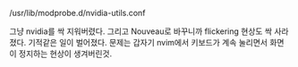 /usr/lib/modprobe.d/nvidia-utils.conf

그냥 nvidia를 싹 지워버렸다. 그리고 Nouveau로 바꾸니까 flickering 현상도 싹 사라졌다. 기적같은 일이 벌어졌다. 문제는 갑자기 nvim에서 키보드가 계속 눌리면서 화면이 정지하는 현상이 생겨버린것. 
